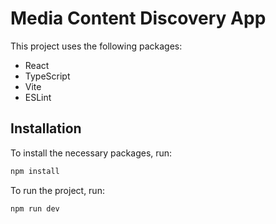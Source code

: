 # Media Content Discovery App

This project uses the following packages:

- React
- TypeScript
- Vite
- ESLint

## Installation

To install the necessary packages, run:

```bash
npm install
```

To run the project, run:

```bash
npm run dev
```

